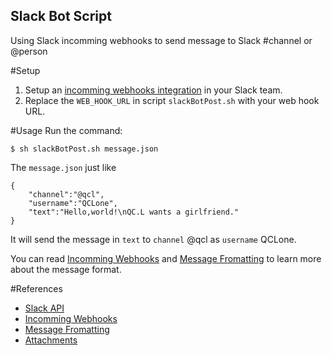 Slack Bot Script
----
Using Slack incomming webhooks to send message to Slack #channel or @person

	
#Setup
1. Setup an [incomming webhooks integration](https://my.slack.com/services/new/incoming-webhook/) in your Slack team.
2. Replace the `WEB_HOOK_URL` in script `slackBotPost.sh` with your web hook URL. 


#Usage
Run the command:

    $ sh slackBotPost.sh message.json

The `message.json` just like

	{
		"channel":"@qcl",
		"username":"QCLone",
		"text":"Hello,world!\nQC.L wants a girlfriend."
	}

It will send the message in `text` to `channel` @qcl as `username` QCLone.

You can read [Incomming Webhooks](https://api.slack.com/incoming-webhooks) and [Message Fromatting](https://api.slack.com/docs/formatting) to learn more about the message format.

#References
* [Slack API](https://api.slack.com/)
* [Incomming Webhooks](https://api.slack.com/incoming-webhooks)
* [Message Fromatting](https://api.slack.com/docs/formatting)
* [Attachments](https://api.slack.com/docs/attachments)
